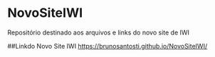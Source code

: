 # NovoSiteIWI
Repositório destinado aos arquivos e links do novo site de IWI

##Linkdo Novo Site IWI
https://brunosantosti.github.io/NovoSiteIWI/ 
